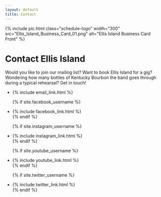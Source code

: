 ```yaml
---
layout: default
title: Contact
---
```


{% include pic.html class="schedule-logo" width="300" src="Ellis_Island_Business_Card_01.png"
     alt="Ellis Island Business Card Front" %}

# Contact Ellis Island

Would you like to join our mailing list? Want to book Ellis Island for a
gig? Wondering how many bottles of Kentucky Bourbon the band goes through
during a typical rehearsal? Get in touch!

<ul class="social-media-list">
  <li>
    {% include email_link.html %}
  </li>

  {% if site.facebook_username %}
    <li>
      {% include facebook_link.html %}
    </li>
  {% endif %}

  {% if site.instagram_username %}
    <li>
      {% include instagram_link.html %}
    </li>
  {% endif %}

  {% if site.youtube_username %}
    <li>
      {% include youtube_link.html %}
    </li>
  {% endif %}

  {% if site.twitter_username %}
    <li>
      {% include twitter_link.html %}
    </li>
  {% endif %}
</ul>
